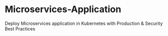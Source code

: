 # Microservices-Application
Deploy Microservices application in Kubernetes with Production &amp; Security Best Practices
